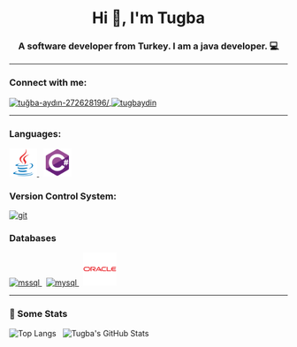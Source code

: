
<h1 align="center">Hi  👋, I'm Tugba </h1>
<h3 align="center">A software developer from Turkey. I am a java developer. 💻 </h3>

---


<h3 align="left">Connect with me:</h3>
<p align="left">
  <a href="https://linkedin.com/in/tuğba-aydın-272628196/" target = "boş">
    <img align = "center" src ="https://raw.githubusercontent.com/rahuldkjain/github-profile-readme-generator/master/src/images/icons/Social/linked-in-alt.svg"       alt = "tuğba-aydın-272628196/" height = "30" width = "40" />
  </a>
  <a href="https://www.leetcode.com/tugbaydin" target="blank">
    <img align="center" src="https://raw.githubusercontent.com/rahuldkjain/github-profile-readme-generator/master/src/images/icons/Social/leet-code.svg"         
     alt="tugbaydin" height="30" width="40" />
  </a>
</p>

---

<h3 align = "left"> Languages:</h3 >
<p align = "left"> 
  <a href ="https://www.java.com" target = "_blank" rel = "noreferrer"> 
      <img src = "https://raw.githubusercontent.com/devicons/devicon/master/icons/java/java-original.svg" alt = "java" width = "50" height = "50"/> 
   </a> &nbsp;
  
  <a href = "https://www.w3schools.com/cs/" target = "_blank" rel = "noreferrer"> 
    <img src = "https://raw.githubusercontent.com/devicons/devicon/master/icons/csharp/csharp-original.svg" alt = "csharp" width = "50" height = "50"/> 
  </a>
</p>
  
<h3 align = "left"> Version Control System:</h3 > 
<p align = "left"> 
  <a href = "https://git-scm.com/" target = "_blank" rel = "noreferrer"> 
    <img src = "https://www.vectorlogo.zone/logos/git-scm/git-scm-icon.svg" alt = "git" width= "50" yükseklik = "50"/> 
  </a>
</p>
  
<h3 align = "left"> Databases</h3 > 
<p align = "left"> 
   
   <a href = "https://www.microsoft.com/en-us/sql-server" target = "_blank " rel = "noreferrer"> 
      <img src = "https://www.svgrepo.com/show/303229/microsoft-sql-server-logo.svg" alt = "mssql" width = "60" height = "60 "/> 
   </a>&nbsp;
   
   <a href = "https://www.mysql.com/" target = "_blank" rel = "noreferrer"> 
      <img src = "https://raw.githubusercontent.com/devicons /devicon/master/icons/mysql/mysql-original-wordmark.svg" alt = "mysql" width = "60" height = "60"/>       </a> &nbsp;
    
   <a href="https://www.oracle.com/" target="_blank" rel="noreferrer"> 
      <img src="https://raw.githubusercontent.com/devicons/devicon/master/icons/oracle/oracle-original.svg" alt="oracle" width="60" height="60"/> 
   </a>
</p>

---

### 🔎 Some Stats
<div>

![Top Langs](https://github-readme-stats.vercel.app/api/top-langs/?username=TugbaAydinnn&layout=compact&langs_count=8&theme=tokyonight) 
&nbsp;
![Tugba's GitHub Stats](https://github-readme-stats.vercel.app/api?username=TugbaAydinnn&count_private=true&show_icons=true&theme=tokyonight)

</div>


